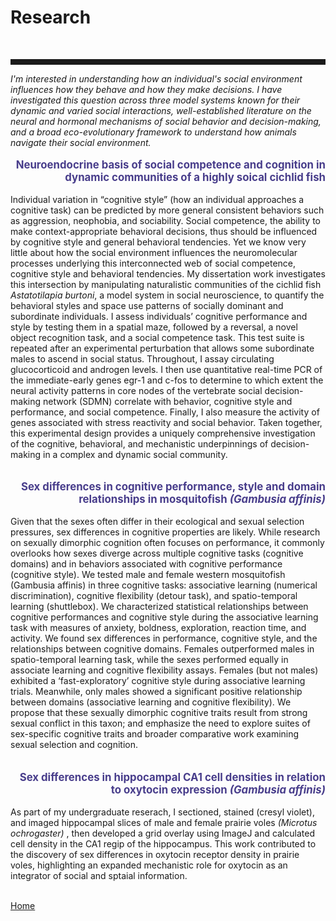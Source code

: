 <body>
		
<div class="container">
<div class="blurb">
<h1>Research</h1>
<br><hr style="height:9px;color:#84949B">

<em> I'm interested in understanding how an individual's social environment influences how they behave and how they make decisions. I have investigated this question across three model systems known for their dynamic and varied social interactions, well-established literature on the neural and hormonal mechanisms of social behavior and decision-making, and a broad eco-evolutionary framework to understand how animals navigate their social environment. </em> <br>
	
<p style="text-align:right;font-size:120%"><b><font color="darkslateblue">Neuroendocrine basis of social competence and cognition in dynamic communities of a highly soical cichlid fish</font></b><br></p>

Individual variation in “cognitive style” (how an individual approaches a cognitive task) can be predicted by more general consistent behaviors such as aggression, neophobia, and sociability. Social competence, the ability to make context-appropriate behavioral decisions, thus should be influenced by cognitive style and general behavioral tendencies. Yet we know very little about how the social environment influences the neuromolecular processes underlying this interconnected web of social competence, cognitive style and behavioral tendencies. My dissertation work investigates this intersection by manipulating naturalistic communities of the cichlid fish <i>Astatotilapia burtoni</i>, a model system in social neuroscience, to quantify the behavioral styles and space use patterns of socially dominant and subordinate individuals. I assess individuals’ cognitive performance and style by testing them in a spatial maze, followed by a reversal, a novel object recognition task, and a social competence task. This test suite is repeated after an experimental perturbation that allows some subordinate males to ascend in social status. Throughout, I assay circulating glucocorticoid and androgen levels. I then use quantitative real-time PCR of the immediate-early genes egr-1 and c-fos to determine to which extent the neural activity patterns in core nodes of the vertebrate social decision-making network (SDMN) correlate with behavior, cognitive style and performance, and social competence. Finally, I also measure the activity of genes associated with stress reactivity and social behavior. Taken together, this experimental design provides a uniquely comprehensive investigation of the cognitive, behavioral, and mechanistic underpinnings of decision-making in a complex and dynamic social community.<br><br>

<p style="text-align:right;font-size:120%"><b><font color="darkslateblue">Sex differences in cognitive performance, style and domain relationships in mosquitofish <i>(Gambusia affinis)</i></font></b><br></p>

Given that the sexes often differ in their ecological and sexual selection pressures, sex differences in cognitive properties are likely. While research on sexually dimorphic cognition often focuses on performance, it commonly overlooks how sexes diverge across multiple cognitive tasks (cognitive domains) and in behaviors associated with cognitive performance (cognitive style). We tested male and female western mosquitofish (Gambusia affinis) in three cognitive tasks: associative learning (numerical discrimination), cognitive flexibility (detour task), and spatio-temporal learning (shuttlebox). We characterized statistical relationships between cognitive performances and cognitive style during the associative learning task with measures of anxiety, boldness, exploration, reaction time, and activity. We found sex differences in performance, cognitive style, and the relationships between cognitive domains. Females outperformed males in spatio-temporal learning task, while the sexes performed equally in associate learning and cognitive flexibility assays. Females (but not males) exhibited a ‘fast-exploratory’ cognitive style during associative learning trials. Meanwhile, only males showed a significant positive relationship between domains (associative learning and cognitive flexibility). We propose that these sexually dimorphic cognitive traits result from strong sexual conflict in this taxon; and emphasize the need to explore suites of sex-specific cognitive traits and broader comparative work examining sexual selection and cognition.<br><br>

<p style="text-align:right;font-size:120%"><b><font color="darkslateblue">Sex differences in hippocampal CA1 cell densities in relation to oxytocin expression <i>(Gambusia affinis)</i></font></b><br></p>
As part of my undergraduate reserach, I sectioned, stained (cresyl violet), and imaged hippocampal slices of male and female prairie voles <i> (Microtus ochrogaster) </i>, then developed a grid overlay using ImageJ and calculated cell density in the CA1 regip of the hippocampus. This work contributed to the discovery of sex differences in oxytocin receptor density in prairie voles, highlighting an expanded mechanistic role for oxytocin as an integrator of social and sptaial information. <br><br>


	
<a href="../">Home</a>
